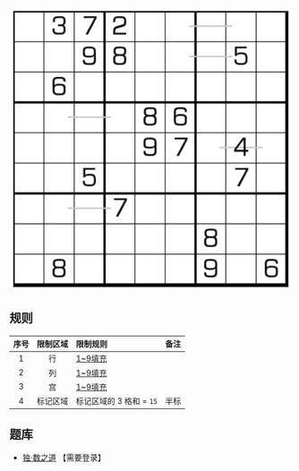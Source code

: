 ![](../../../../../images/sudoku/直三数独.png)

## 规则
| 序号 | 限制区域 | 限制规则 | 备注 |
| :---: | :---: | :--- | :---: |
| 1 | 行 | [1~9填充] | |
| 2 | 列 | [1~9填充] | |
| 3 | 宫 | [1~9填充] | |
| 4 | 标记区域 | 标记区域的 3 格和 = `15` | 半标 |

## 题库
- [独·数之道](http://www.sudokufans.org.cn/lx/game.index.php?type=z3) 【需要登录】

[1~9填充]: ../../../../../../rules.md#1~9填充